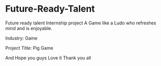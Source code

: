 # Future-Ready-Talent

Future ready talent Internship project
A Game like a Ludo who refreshes mind and is enjoyable. 

Industry:
Game

Project Title:
Pig Game



And Hope you guys Love it
Thank you all

